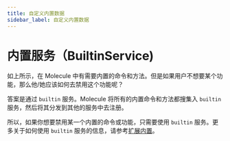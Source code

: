 ```yaml
---
title: 自定义内置数据
sidebar_label: 自定义内置数据
---
```


# 内置服务（BuiltinService)

如上所示，在 Molecule 中有需要内置的命令和方法。但是如果用户不想要某个功能，那么他/她应该如何去禁用这个功能呢？

答案是通过 `builtin` 服务。Molecule 将所有的内置命令和方法都搜集入 `builtin` 服务，然后将其分发到其他的服务中去注册。

所以，如果你想要禁用某一个内置的命令或功能，只需要使用 `builtin` 服务。更多关于如何使用 `builtin` 服务的信息，请参考[扩展内置](extends-builtin)。

